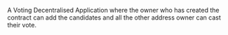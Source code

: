 A Voting Decentralised Application where the owner who has created the contract can add the candidates and all the other address owner can cast their vote.
